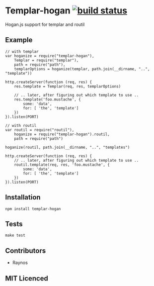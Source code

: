# Templar-hogan [![build status][1]][2]

Hogan.js support for templar and routil

## Example

    // with templar
    var hoganize = require("templar-hogan"),
        Templar = require("templar"),
        path = require("path"),
        templarOptions = hoganize(templar, path.join(__dirname, "..", "template"))

    http.createServer(function (req, res) {
        res.template = Templar(req, res, templarOptions)

        // .. later, after figuring out which template to use ..
        res.template('foo.mustache', { 
            some: 'data', 
            for: [ 'the', 'template'] 
        })
    }).listen(PORT)

    // with routil
    var routil = require("routil"),
        hoganize = require("templar-hogan").routil,
        path = require("path")

    hoganize(routil, path.join(__dirname, "..", "templates")

    http.createServer(function (req, res) {
        // .. later, after figuring out which template to use ..
        routil.template(req, res, 'foo.mustache', { 
            some: 'data', 
            for: [ 'the', 'template'] 
        })
    }).listen(PORT)

## Installation

`npm install templar-hogan`

## Tests

`make test`

## Contributors

 - Raynos

## MIT Licenced

  [1]: https://secure.travis-ci.org/Raynos/templar-hogan.png
  [2]: http://travis-ci.org/Raynos/templar-hogan